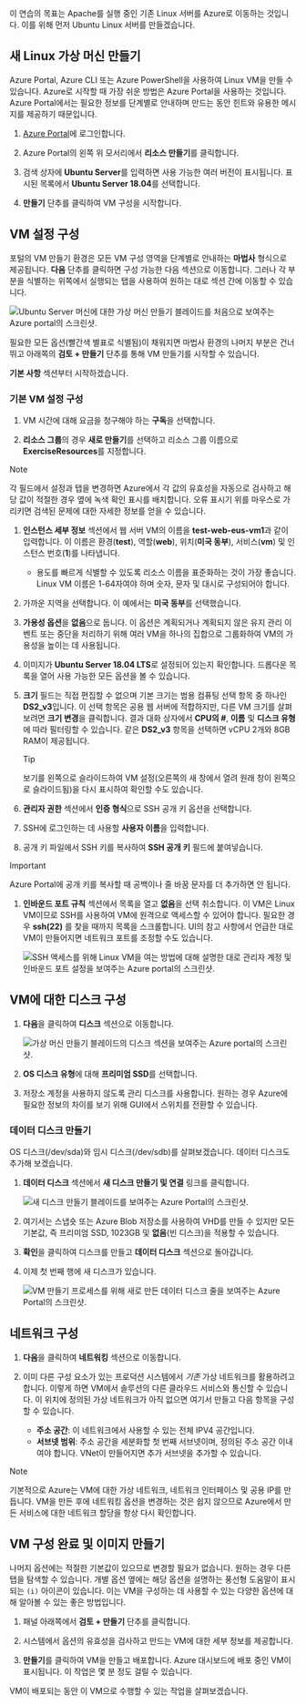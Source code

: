 이 연습의 목표는 Apache를 실행 중인 기존 Linux 서버를 Azure로 이동하는 것입니다. 이를 위해 먼저 Ubuntu Linux 서버를 만들겠습니다.

## <a name="create-a-new-linux-virtual-machine"></a>새 Linux 가상 머신 만들기

Azure Portal, Azure CLI 또는 Azure PowerShell을 사용하여 Linux VM을 만들 수 있습니다. Azure로 시작할 때 가장 쉬운 방법은 Azure Portal을 사용하는 것입니다. Azure Portal에서는 필요한 정보를 단계별로 안내하며 만드는 동안 힌트와 유용한 메시지를 제공하기 때문입니다.

1. [Azure Portal](https://portal.azure.com?azure-portal=true)에 로그인합니다.

1. Azure Portal의 왼쪽 위 모서리에서 **리소스 만들기**를 클릭합니다.

1. 검색 상자에 **Ubuntu Server**를 입력하면 사용 가능한 여러 버전이 표시됩니다. 표시된 목록에서 **Ubuntu Server 18.04**를 선택합니다.

1. **만들기** 단추를 클릭하여 VM 구성을 시작합니다.

## <a name="configure-the-vm-settings"></a>VM 설정 구성

포털의 VM 만들기 환경은 모든 VM 구성 영역을 단계별로 안내하는 **마법사** 형식으로 제공됩니다. **다음** 단추를 클릭하면 구성 가능한 다음 섹션으로 이동합니다. 그러나 각 부분을 식별하는 위쪽에서 실행되는 탭을 사용하여 원하는 대로 섹션 간에 이동할 수 있습니다.

![Ubuntu Server 머신에 대한 가상 머신 만들기 블레이드를 처음으로 보여주는 Azure portal의 스크린샷.](../media/3-azure-portal-create-vm.png)

필요한 모든 옵션(빨간색 별표로 식별됨)이 채워지면 마법사 환경의 나머지 부분은 건너뛰고 아래쪽의 **검토 + 만들기** 단추를 통해 VM 만들기를 시작할 수 있습니다.

**기본 사항** 섹션부터 시작하겠습니다.

### <a name="configure-basic-vm-settings"></a>기본 VM 설정 구성

1. VM 시간에 대해 요금을 청구해야 하는 **구독**을 선택합니다.

1. **리소스 그룹**의 경우 **새로 만들기**를 선택하고 리소스 그룹 이름으로 **ExerciseResources**를 지정합니다.

> [!NOTE]  
> 각 필드에서 설정과 탭을 변경하면 Azure에서 각 값의 유효성을 자동으로 검사하고 해당 값이 적절한 경우 옆에 녹색 확인 표시를 배치합니다. 오류 표시기 위를 마우스로 가리키면 검색된 문제에 대한 자세한 정보를 얻을 수 있습니다.

1. **인스턴스 세부 정보** 섹션에서 웹 서버 VM의 이름을 **test-web-eus-vm1**과 같이 입력합니다. 이 이름은 환경(**test**), 역할(**web**), 위치(**미국 동부**), 서비스(**vm**) 및 인스턴스 번호(**1**)를 나타냅니다.
    - 용도를 빠르게 식별할 수 있도록 리소스 이름을 표준화하는 것이 가장 좋습니다. Linux VM 이름은 1-64자여야 하며 숫자, 문자 및 대시로 구성되어야 합니다.

1. 가까운 지역을 선택합니다. 이 예에서는 **미국 동부**를 선택했습니다.

1. **가용성 옵션**을 **없음**으로 둡니다. 이 옵션은 계획되거나 계획되지 않은 유지 관리 이벤트 또는 중단을 처리하기 위해 여러 VM을 하나의 집합으로 그룹화하여 VM의 가용성을 높이는 데 사용됩니다.

1. 이미지가 **Ubuntu Server 18.04 LTS**로 설정되어 있는지 확인합니다. 드롭다운 목록을 열어 사용 가능한 모든 옵션을 볼 수 있습니다.

1. **크기** 필드는 직접 편집할 수 없으며 기본 크기는 범용 컴퓨팅 선택 항목 중 하나인 **DS2_v3**입니다. 이 선택 항목은 공용 웹 서버에 적합하지만, 다른 VM 크기를 살펴보려면 **크기 변경**을 클릭합니다. 결과 대화 상자에서 **CPU의 #**, **이름** 및 **디스크 유형**에 따라 필터링할 수 있습니다. 같은 **DS2_v3** 항목을 선택하면 vCPU 2개와 8GB RAM이 제공됩니다.

    > [!TIP]
    > 보기를 왼쪽으로 슬라이드하여 VM 설정(오른쪽의 새 창에서 열려 원래 창이 왼쪽으로 슬라이드됨)을 다시 표시하여 확인할 수도 있습니다.

1. **관리자 권한** 섹션에서 **인증 형식**으로 SSH 공개 키 옵션을 선택합니다.

1. SSH에 로그인하는 데 사용할 **사용자 이름**을 입력합니다.

1. 공개 키 파일에서 SSH 키를 복사하여 **SSH 공개 키** 필드에 붙여넣습니다.

> [!IMPORTANT]
> Azure Portal에 공개 키를 복사할 때 공백이나 줄 바꿈 문자를 더 추가하면 안 됩니다.

1. **인바운드 포트 규칙** 섹션에서 목록을 열고 **없음**을 선택 취소합니다. 이 VM은 Linux VM이므로 SSH를 사용하여 VM에 원격으로 액세스할 수 있어야 합니다. 필요한 경우 **ssh(22)** 를 찾을 때까지 목록을 스크롤합니다. UI의 참고 사항에서 언급한 대로 VM이 만들어지면 네트워크 포트를 조정할 수도 있습니다.

    ![SSH 액세스를 위해 Linux VM을 여는 방법에 대해 설명한 대로 관리자 계정 및 인바운드 포트 설정을 보여주는 Azure portal의 스크린샷.](../media/3-open-ports.png) 

## <a name="configure-disks-for-the-vm"></a>VM에 대한 디스크 구성

1. **다음**을 클릭하여 **디스크** 섹션으로 이동합니다.

    ![가상 머신 만들기 블레이드의 디스크 섹션을 보여주는 Azure portal의 스크린샷.](../media/3-configure-disks.png) 

1. **OS 디스크 유형**에 대해 **프리미엄 SSD**를 선택합니다.

1. 저장소 계정을 사용하지 않도록 관리 디스크를 사용합니다. 원하는 경우 Azure에 필요한 정보의 차이를 보기 위해 GUI에서 스위치를 전환할 수 있습니다.

### <a name="create-a-data-disk"></a>데이터 디스크 만들기

OS 디스크(/dev/sda)와 임시 디스크(/dev/sdb)를 살펴보겠습니다. 데이터 디스크도 추가해 보겠습니다.

1. **데이터 디스크** 섹션에서 **새 디스크 만들기 및 연결** 링크를 클릭합니다.

    ![새 디스크 만들기 블레이드를 보여주는 Azure Portal의 스크린샷.](../media/3-add-data-disk.png) 

1. 여기서는 스냅숏 또는 Azure Blob 저장소를 사용하여 VHD를 만들 수 있지만 모든 기본값, 즉 프리미엄 SSD, 1023GB 및 **없음**(빈 디스크)을 적용할 수 있습니다.

1. **확인**을 클릭하여 디스크를 만들고 **데이터 디스크** 섹션으로 돌아갑니다.

1. 이제 첫 번째 행에 새 디스크가 있습니다.

    ![VM 만들기 프로세스를 위해 새로 만든 데이터 디스크 줄을 보여주는 Azure Portal의 스크린샷.](../media/3-new-disk.png) 

## <a name="configure-the-network"></a>네트워크 구성

1. **다음**을 클릭하여 **네트워킹** 섹션으로 이동합니다.

1. 이미 다른 구성 요소가 있는 프로덕션 시스템에서 _기존_ 가상 네트워크를 활용하려고 합니다. 이렇게 하면 VM에서 솔루션의 다른 클라우드 서비스와 통신할 수 있습니다. 이 위치에 정의된 가상 네트워크가 아직 없으면 여기서 만들고 다음 항목을 구성할 수 있습니다.
    - **주소 공간**: 이 네트워크에서 사용할 수 있는 전체 IPV4 공간입니다.
    - **서브넷 범위**: 주소 공간을 세분화할 첫 번째 서브넷이며, 정의된 주소 공간 이내여야 합니다. VNet이 만들어지면 추가 서브넷을 추가할 수 있습니다.

> [!NOTE]  
> 기본적으로 Azure는 VM에 대한 가상 네트워크, 네트워크 인터페이스 및 공용 IP를 만듭니다. VM을 만든 후에 네트워킹 옵션을 변경하는 것은 쉽지 않으므로 Azure에서 만든 서비스에 대한 네트워크 할당을 항상 다시 확인합니다.

## <a name="finish-configuring-the-vm-and-create-the-image"></a>VM 구성 완료 및 이미지 만들기

나머지 옵션에는 적절한 기본값이 있으므로 변경할 필요가 없습니다. 원하는 경우 다른 탭을 탐색할 수 있습니다. 개별 옵션 옆에는 해당 옵션을 설명하는 풍선형 도움말이 표시되는 `(i)` 아이콘이 있습니다. 이는 VM을 구성하는 데 사용할 수 있는 다양한 옵션에 대해 알아볼 수 있는 좋은 방법입니다.

1. 패널 아래쪽에서 **검토 + 만들기** 단추를 클릭합니다.

1. 시스템에서 옵션의 유효성을 검사하고 만드는 VM에 대한 세부 정보를 제공합니다.

1. **만들기**를 클릭하여 VM을 만들고 배포합니다. Azure 대시보드에 배포 중인 VM이 표시됩니다. 이 작업은 몇 분 정도 걸릴 수 있습니다.

VM이 배포되는 동안 이 VM으로 수행할 수 있는 작업을 살펴보겠습니다.